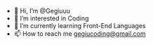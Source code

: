 - 👋 Hi, I’m @Gegiuuu
- 👀 I’m interested in Coding
- 🌱 I’m currently learning Front-End Languages
- 📫 How to reach me gegiucoding@gmail.com
